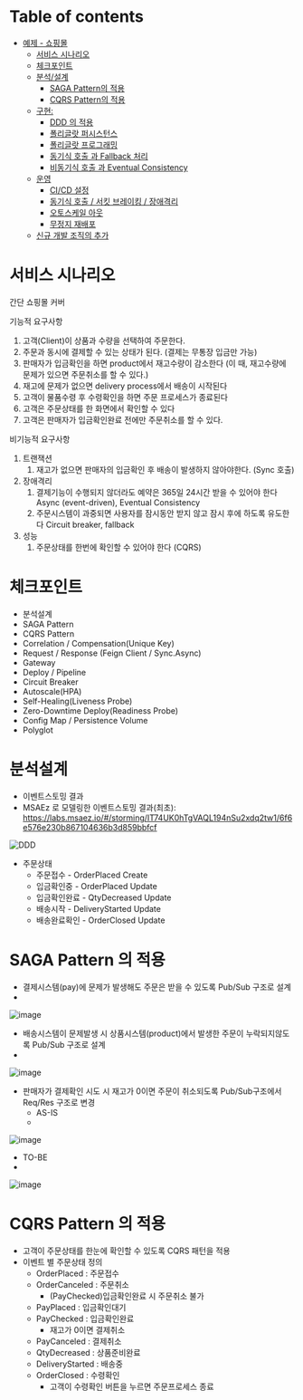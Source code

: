 # Table of contents

- [예제 - 쇼핑몰](#---)
  - [서비스 시나리오](#서비스-시나리오)
  - [체크포인트](#체크포인트)
  - [분석/설계](#분석설계)
    - [SAGA Pattern의 적용](#SAGA-Pattern-의-적용)
    - [CQRS Pattern의 적용](#CQRS-Pattern-의-적용)
  - [구현:](#구현-)
    - [DDD 의 적용](#ddd-의-적용)
    - [폴리글랏 퍼시스턴스](#폴리글랏-퍼시스턴스)
    - [폴리글랏 프로그래밍](#폴리글랏-프로그래밍)
    - [동기식 호출 과 Fallback 처리](#동기식-호출-과-Fallback-처리)
    - [비동기식 호출 과 Eventual Consistency](#비동기식-호출-과-Eventual-Consistency)
  - [운영](#운영)
    - [CI/CD 설정](#cicd설정)
    - [동기식 호출 / 서킷 브레이킹 / 장애격리](#동기식-호출-서킷-브레이킹-장애격리)
    - [오토스케일 아웃](#오토스케일-아웃)
    - [무정지 재배포](#무정지-재배포)
  - [신규 개발 조직의 추가](#신규-개발-조직의-추가)

# 서비스 시나리오

간단 쇼핑몰 커버

기능적 요구사항
1. 고객(Client)이 상품과 수량을 선택하여 주문한다.
2. 주문과 동시에 결제할 수 있는 상태가 된다. (결제는 무통장 입금만 가능)
3. 판매자가 입금확인을 하면 product에서 재고수량이 감소한다 (이 때, 재고수량에 문제가 있으면 주문취소를 할 수 있다.)
4. 재고에 문제가 없으면 delivery process에서 배송이 시작된다
5. 고객이 물품수령 후 수령확인을 하면 주문 프로세스가 종료된다
6. 고객은 주문상태를 한 화면에서 확인할 수 있다
7. 고객은 판매자가 입금확인완료 전에만 주문취소를 할 수 있다.

비기능적 요구사항
1. 트랜잭션
    1. 재고가 없으면 판매자의 입금확인 후 배송이 발생하지 않아야한다. (Sync 호출)
1. 장애격리
    1. 결제기능이 수행되지 않더라도 예약은 365일 24시간 받을 수 있어야 한다  Async (event-driven), Eventual Consistency
    1. 주문시스템이 과중되면 사용자를 잠시동안 받지 않고 잠시 후에 하도록 유도한다  Circuit breaker, fallback
1. 성능
    1. 주문상태를 한번에 확인할 수 있어야 한다  (CQRS)


# 체크포인트
- 분석설계
- SAGA Pattern
- CQRS Pattern
- Correlation / Compensation(Unique Key)
- Request / Response (Feign Client / Sync.Async)
- Gateway
- Deploy / Pipeline
- Circuit Breaker
- Autoscale(HPA)
- Self-Healing(Liveness Probe)
- Zero-Downtime Deploy(Readiness Probe)
- Config Map / Persistence Volume
- Polyglot

# 분석설계
- 이벤트스토밍 결과
- MSAEz 로 모델링한 이벤트스토밍 결과(최초): https://labs.msaez.io/#/storming/IT74UK0hTgVAQL194nSu2xdq2tw1/6f6e576e230b867104636b3d859bbfcf

![DDD](https://user-images.githubusercontent.com/41348473/174694494-6185835e-e492-4eb5-be59-b21806efa1a1.png)
- 주문상태
  - 주문접수 - OrderPlaced Create
  - 입금확인중 - OrderPlaced Update
  - 입금확인완료 - QtyDecreased Update
  - 배송시작 - DeliveryStarted Update
  - 배송완료확인 - OrderClosed Update

# SAGA Pattern 의 적용
- 결제시스템(pay)에 문제가 발생해도 주문은 받을 수 있도록 Pub/Sub 구조로 설계
- 
![image](https://user-images.githubusercontent.com/41348473/174700781-5b061161-2584-4abd-9174-a45f5c81daed.png)

- 배송시스템이 문제발생 시 상품시스템(product)에서 발생한 주문이 누락되지않도록 Pub/Sub 구조로 설계
- 
![image](https://user-images.githubusercontent.com/41348473/174713615-351b8a36-62dd-4d15-83b5-52c0d9b9e838.png)

- 판매자가 결제확인 시도 시 재고가 0이면 주문이 취소되도록 Pub/Sub구조에서 Req/Res 구조로 변경
  - AS-IS
  - 
![image](https://user-images.githubusercontent.com/41348473/174713672-9e72f5de-1d0c-474b-b610-b61175da0d1f.png)
  - TO-BE
  - 
![image](https://user-images.githubusercontent.com/41348473/174713808-eb6cf9a7-9236-46b9-bcb8-e85856463656.png)


# CQRS Pattern 의 적용
- 고객이 주문상태를 한눈에 확인할 수 있도록 CQRS 패턴을 적용
- 이벤트 별 주문상태 정의 
  - OrderPlaced : 주문접수
  - OrderCanceled : 주문취소
    - (PayChecked)입금확인완료 시 주문취소 불가
  - PayPlaced : 입금확인대기
  - PayChecked : 입금확인완료
    - 재고가 0이면 결제취소
  - PayCanceled : 결제취소
  - QtyDecreased : 상품준비완료
  - DeliveryStarted : 배송중
  - OrderClosed : 수령확인
    - 고객이 수령확인 버튼을 누르면 주문프로세스 종료
  
